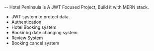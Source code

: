 -- Hotel Peninsula is A JWT Focused Project, Build it with MERN stack.

- JWT system to protect data.
- Authentication
- Hotel Booking system
- Bookinbg date changing system
- Review System
- Booking cancel system
